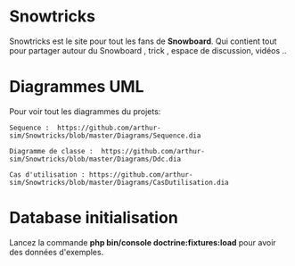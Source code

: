 # Snowtricks

Snowtricks est le site pour tout les fans de  **Snowboard**. 
Qui contient tout pour partager autour du Snowboard , trick , espace de discussion, vidéos .. 

# Diagrammes UML
Pour voir tout les diagrammes du projets:

`Sequence :  https://github.com/arthur-sim/Snowtricks/blob/master/Diagrams/Sequence.dia`

`Diagramme de classe :  https://github.com/arthur-sim/Snowtricks/blob/master/Diagrams/Ddc.dia`

`Cas d'utilisation : https://github.com/arthur-sim/Snowtricks/blob/master/Diagrams/CasDutilisation.dia`

# Database initialisation

Lancez la commande **php bin/console doctrine:fixtures:load** pour avoir des données d'exemples.

